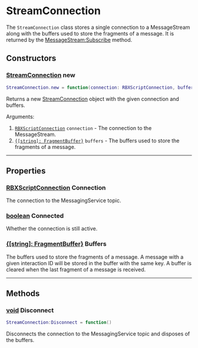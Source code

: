 # StreamConnection

The `StreamConnection` class stores a single connection to a MessageStream along with the buffers used to store the fragments of a message. It is returned by the [MessageStream:Subscribe](messagestream.md#streamconnection-subscribe) method.

## Constructors

### [StreamConnection](streamconnection.md) new

```lua
StreamConnection.new = function(connection: RBXScriptConnection, buffers: {[string]: FragmentBuffer}): StreamConnection
```

Returns a new [StreamConnection](streamconnection.md) object with the given connection and buffers.

Arguments:

1. [`RBXScriptConnection`](https://create.roblox.com/docs/reference/engine/datatypes/RBXScriptConnection) `connection` - The connection to the MessageStream.
2. [`{[string]: FragmentBuffer}`](https://create.roblox.com/docs/scripting/luau/tables#dictionaries) `buffers` - The buffers used to store the fragments of a message.

---

## Properties

### [RBXScriptConnection](https://create.roblox.com/docs/reference/engine/datatypes/RBXScriptConnection) Connection

The connection to the MessagingService topic.

### [boolean](https://create.roblox.com/docs/scripting/luau/booleans) Connected

Whether the connection is still active.

### [{[string]: FragmentBuffer}](https://create.roblox.com/docs/scripting/luau/tables#dictionaries) Buffers

The buffers used to store the fragments of a message. A message with a given interaction ID will be stored in the buffer with the same key. A buffer is cleared when the last fragment of a message is received.

---

## Methods

### [void](streamconnection.md#void-disconnect) Disconnect

```lua
StreamConnection:Disconnect = function()
```

Disconnects the connection to the MessagingService topic and disposes of the buffers.
